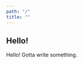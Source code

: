 ```yaml
---
path: "/"
title: ""
---
```


<div class="welcome">

## Hello!

Hello!  Gotta write something.

</div>
